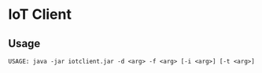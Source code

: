 # IoT Client

## Usage
```shell
USAGE: java -jar iotclient.jar -d <arg> -f <arg> [-i <arg>] [-t <arg>]
```